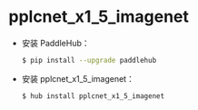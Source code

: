 # pplcnet_x1_5_imagenet
* 安装 PaddleHub：

    ```bash
    $ pip install --upgrade paddlehub
    ```

* 安装 pplcnet_x1_5_imagenet：

    ```bash
    $ hub install pplcnet_x1_5_imagenet
    ```
